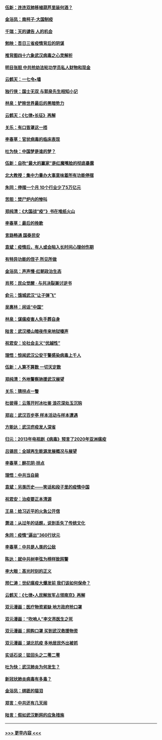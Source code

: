 #### [伍新：连连双肺移植葫芦里装何酒？](../pages/nsc993/n11913667.md?t=03042202) 
#### [金浴凤：南柯子·大国制疫](../pages/nsc993/n11913657.md?t=03042202) 
#### [千瑞：天的谴告  人的机会](../pages/nsc993/n11913309.md?t=03042202) 
#### [勉映：吾日三省疫情背后的阴谋](../pages/nsc993/n11913079.md?t=03042202) 
#### [推背图四十六象武汉病毒之心灵解析](../pages/nsc993/n11911761.md?t=03042202) 
#### [明目张胆 中共抢劫法轮功学员私人财物和现金](../pages/nsc993/n11910262.md?t=03042202) 
#### [云鹤天：一七令▪墙](../pages/nsc993/n11910627.md?t=03042202) 
#### [独行侠：国士无双 与郭泉先生相知小记](../pages/nsc993/n11910613.md?t=03042202) 
#### [林泉：铲除世界最后的黑暗势力](../pages/nsc993/n11909320.md?t=03042202) 
#### [云鹤天：《七律▪长征》再解](../pages/nsc993/n11909327.md?t=03042202) 
#### [关乐：有口皆罩这一捂](../pages/nsc993/n11908393.md?t=03042202) 
#### [李春草：官状病毒的临床表现](../pages/nsc993/n11908339.md?t=03042202) 
#### [吐为快：中国梦是谁的梦？](../pages/nsc993/n11906564.md?t=03042202) 
#### [伍新：自吹“最大的赢家”是红魔嘴脸的彻底暴露](../pages/nsc993/n11906407.md?t=03042202) 
#### [北大教授：集中力量办大事意味着所有功能停摆](../pages/nsc993/n11904800.md?t=03042202) 
#### [朱同：停摆一个月 10个行业少了5万亿元](../pages/nsc993/n11904498.md?t=03042202) 
#### [苦胆：焚尸炉内的惨叫](../pages/nsc993/n11904479.md?t=03042202) 
#### [郑纯清：《大国战“疫”》书在堆纸火山](../pages/nsc993/n11904450.md?t=03042202) 
#### [李春草：最后的挽歌](../pages/nsc993/n11904441.md?t=03042202) 
#### [言路畅通 国泰民安](../pages/nsc993/n11904222.md?t=03042202) 
#### [袁斌：疫情后，有人或会陷入长时间心理创伤期](../pages/nsc993/n11901514.md?t=03042202) 
#### [有特异功能的侄子 所见所做](../pages/nsc993/n11901154.md?t=03042202) 
#### [金浴凤：声声慢‧红朝政治生态](../pages/nsc993/n11899553.md?t=03042202) 
#### [肖邦：民众觉醒 · 与共决裂兼讨逆书](../pages/nsc993/n11898435.md?t=03042202) 
#### [俞元：饿城武汉“让子弹飞”](../pages/nsc993/n11898344.md?t=03042202) 
#### [吴惠林：闲话“中国”](../pages/nsc993/n11898182.md?t=03042202) 
#### [林泉：谋瘟疫害人失手葬自身](../pages/nsc993/n11897892.md?t=03042202) 
#### [陆言：武汉楼山暗夜传来地狱嚎声](../pages/nsc993/n11897033.md?t=03042202) 
#### [祝君安：论社会主义“优越性”](../pages/nsc993/n11897005.md?t=03042202) 
#### [理悟：惊闻武汉公安干警感染病毒上千人](../pages/nsc993/n11896947.md?t=03042202) 
#### [伍新：人算不算数 一切天定数](../pages/nsc993/n11893372.md?t=03042202) 
#### [郑纯清：外地警察驰援武汉展望](../pages/nsc993/n11893115.md?t=03042202) 
#### [关乐：猜拐点一瞥](../pages/nsc993/n11893020.md?t=03042202) 
#### [杜彼得：云落开时冰吐鉴 浪花深处玉沉钩](../pages/nsc993/n11892107.md?t=03042202) 
#### [郑岩：武汉百步亭 样本活动与样本遭遇](../pages/nsc993/n11892310.md?t=03042202) 
#### [方能达：武汉疠疫发人深省](../pages/nsc993/n11891376.md?t=03042202) 
#### [归元：2013年电视剧《病毒》预言了2020年亚洲瘟疫](../pages/nsc993/n11891126.md?t=03042202) 
#### [吕锡民：全球再生能源发展概况与展望](../pages/nsc993/n11890613.md?t=03042202) 
#### [李春草：醉花阴·拐点](../pages/nsc993/n11890567.md?t=03042202) 
#### [理悟：中共当自毙](../pages/nsc993/n11890559.md?t=03042202) 
#### [袁斌：另类历史——笑话和段子里的疫情中国](../pages/nsc993/n11889243.md?t=03042202) 
#### [祝君安：治疫要正本清源](../pages/nsc993/n11889085.md?t=03042202) 
#### [王易：给习近平的火急公开信](../pages/nsc993/n11888225.md?t=03042202) 
#### [萧进：从过年的话题，说到丢失了传统文化](../pages/nsc993/n11887732.md?t=03042202) 
#### [朱同：疫情“逼出”360行状元](../pages/nsc993/n11887678.md?t=03042202) 
#### [李春草：中共是人类的公敌](../pages/nsc993/n11887656.md?t=03042202) 
#### [陈达：就中共树李弦为榜样致网警](../pages/nsc993/n11887625.md?t=03042202) 
#### [李大眼：高光时刻的正义](../pages/nsc993/n11887585.md?t=03042202) 
#### [邢仁涛：世纪瘟疫大爆发前 我们该如何保命？](../pages/nsc993/n11887535.md?t=03042202) 
#### [云鹤天：《七律▪人民解放军占领南京》再解](../pages/nsc993/n11887524.md?t=03042202) 
#### [双元漫画：医疗物资紧缺 地方政府抢口罩](../pages/nsc993/n11884744.md?t=03042202) 
#### [双元漫画：“吹哨人”李文亮医生之死](../pages/nsc993/n11884705.md?t=03042202) 
#### [双元漫画：网购口罩 买到武汉救援物资](../pages/nsc993/n11884670.md?t=03042202) 
#### [双元漫画：湖北抗疫 多地居民外出被抓](../pages/nsc993/n11884643.md?t=03042202) 
#### [实话石说：猛回头之二零二零](../pages/nsc993/n11883968.md?t=03042202) 
#### [吐为快：武汉肺炎为何发生？](../pages/nsc993/n11882180.md?t=03042202) 
#### [新冠状肺炎病毒有多毒？](../pages/nsc993/n11881790.md?t=03042202) 
#### [金浴凤：绑匪的猫泪](../pages/nsc993/n11880664.md?t=03042202) 
#### [郑言：中共还有几天闹](../pages/nsc993/n11880645.md?t=03042202) 
#### [陆言：假如武汉断网的应急措施](../pages/nsc993/n11880619.md?t=03042202) 

----
#### [ >>> 更早内容 <<< ](../indexes/nsc993-earlier.md)
